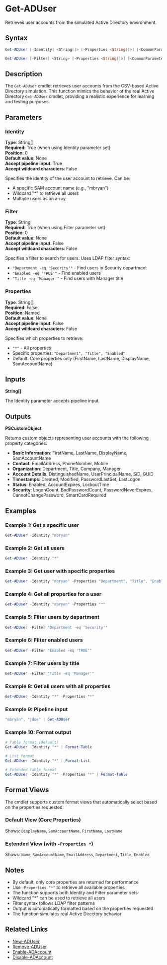 # Get-ADUser

Retrieves user accounts from the simulated Active Directory environment.

## Syntax

```powershell
Get-ADUser [-Identity] <String[]> [-Properties <String[]>] [<CommonParameters>]

Get-ADUser [-Filter] <String> [-Properties <String[]>] [<CommonParameters>]
```

## Description

The `Get-ADUser` cmdlet retrieves user accounts from the CSV-based Active Directory simulation. This function mimics the behavior of the real Active Directory `Get-ADUser` cmdlet, providing a realistic experience for learning and testing purposes.

## Parameters

### Identity
**Type**: String[]  
**Required**: True (when using Identity parameter set)  
**Position**: 0  
**Default value**: None  
**Accept pipeline input**: True  
**Accept wildcard characters**: False

Specifies the identity of the user account to retrieve. Can be:
- A specific SAM account name (e.g., "mbryan")
- Wildcard "*" to retrieve all users
- Multiple users as an array

### Filter
**Type**: String  
**Required**: True (when using Filter parameter set)  
**Position**: 0  
**Default value**: None  
**Accept pipeline input**: False  
**Accept wildcard characters**: False

Specifies a filter to search for users. Uses LDAP filter syntax:
- `"Department -eq 'Security'"` - Find users in Security department
- `"Enabled -eq 'TRUE'"` - Find enabled users
- `"Title -eq 'Manager'"` - Find users with Manager title

### Properties
**Type**: String[]  
**Required**: False  
**Position**: Named  
**Default value**: None  
**Accept pipeline input**: False  
**Accept wildcard characters**: False

Specifies which properties to retrieve:
- `"*"` - All properties
- Specific properties: `"Department", "Title", "Enabled"`
- Default: Core properties only (FirstName, LastName, DisplayName, SamAccountName)

## Inputs

**String[]**

The Identity parameter accepts pipeline input.

## Outputs

**PSCustomObject**

Returns custom objects representing user accounts with the following property categories:

- **Basic Information**: FirstName, LastName, DisplayName, SamAccountName
- **Contact**: EmailAddress, PhoneNumber, Mobile
- **Organization**: Department, Title, Company, Manager
- **Account Details**: DistinguishedName, UserPrincipalName, SID, GUID
- **Timestamps**: Created, Modified, PasswordLastSet, LastLogon
- **Status**: Enabled, AccountExpires, LockoutTime
- **Security**: LogonCount, BadPasswordCount, PasswordNeverExpires, CannotChangePassword, SmartCardRequired

## Examples

### Example 1: Get a specific user
```powershell
Get-ADUser -Identity "mbryan"
```

### Example 2: Get all users
```powershell
Get-ADUser -Identity "*"
```

### Example 3: Get user with specific properties
```powershell
Get-ADUser -Identity "mbryan" -Properties "Department", "Title", "Enabled"
```

### Example 4: Get all properties for a user
```powershell
Get-ADUser -Identity "mbryan" -Properties "*"
```

### Example 5: Filter users by department
```powershell
Get-ADUser -Filter "Department -eq 'Security'"
```

### Example 6: Filter enabled users
```powershell
Get-ADUser -Filter "Enabled -eq 'TRUE'"
```

### Example 7: Filter users by title
```powershell
Get-ADUser -Filter "Title -eq 'Manager'"
```

### Example 8: Get all users with all properties
```powershell
Get-ADUser -Identity "*" -Properties "*"
```

### Example 9: Pipeline input
```powershell
"mbryan", "jdoe" | Get-ADUser
```

### Example 10: Format output
```powershell
# Table format (default)
Get-ADUser -Identity "*" | Format-Table

# List format
Get-ADUser -Identity "*" | Format-List

# Extended table format
Get-ADUser -Identity "*" -Properties "*" | Format-Table
```

## Format Views

The cmdlet supports custom format views that automatically select based on the properties requested:

### Default View (Core Properties)
Shows: `DisplayName`, `SamAccountName`, `FirstName`, `LastName`

### Extended View (with `-Properties *`)
Shows: `Name`, `SamAccountName`, `EmailAddress`, `Department`, `Title`, `Enabled`

## Notes

- By default, only core properties are returned for performance
- Use `-Properties "*"` to retrieve all available properties
- The function supports both Identity and Filter parameter sets
- Wildcard "*" can be used to retrieve all users
- Filter syntax follows LDAP filter patterns
- Output is automatically formatted based on the properties requested
- The function simulates real Active Directory behavior

## Related Links

- [New-ADUser](New-ADUser.md)
- [Remove-ADUser](Remove-ADUser.md)
- [Enable-ADAccount](Enable-ADAccount.md)
- [Disable-ADAccount](Disable-ADAccount.md) 